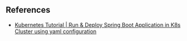 ## References
- [Kubernetes Tutorial | Run & Deploy Spring Boot Application in K8s Cluster using yaml configuration](https://youtu.be/7o7e8OAAWyg)
